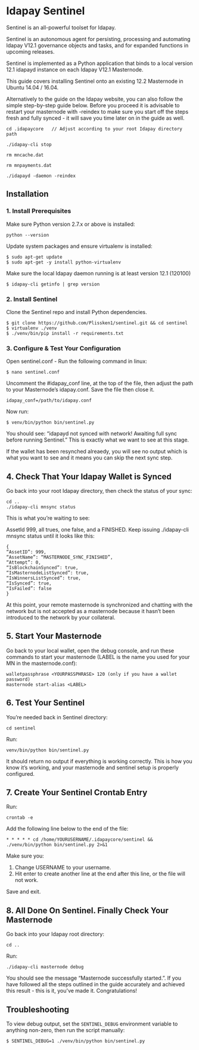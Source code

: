 # Idapay Sentinel


Sentinel is an all-powerful toolset for Idapay.

Sentinel is an autonomous agent for persisting, processing and automating Idapay V12.1 governance objects and tasks, and for expanded functions in upcoming releases.

Sentinel is implemented as a Python application that binds to a local version 12.1 idapayd instance on each Idapay V12.1 Masternode.

This guide covers installing Sentinel onto an existing 12.2 Masternode in Ubuntu 14.04 / 16.04.

Alternatively to the guide on the Idapay website, you can also follow the simple step-by-step guide below. Before you proceed it is advisable to restart your masternode with -reindex to make sure you start off the steps fresh and fully synced - it will save you time later on in the guide as well.


    cd .idapaycore   // Adjust according to your root Idapay directory path

    ./idapay-cli stop

    rm mncache.dat

    rm mnpayments.dat

    ./idapayd -daemon -reindex



## Installation

### 1. Install Prerequisites

Make sure Python version 2.7.x or above is installed:

    python --version

Update system packages and ensure virtualenv is installed:

    $ sudo apt-get update
    $ sudo apt-get -y install python-virtualenv

Make sure the local Idapay daemon running is at least version 12.1 (120100)

    $ idapay-cli getinfo | grep version

### 2. Install Sentinel

Clone the Sentinel repo and install Python dependencies.

    $ git clone https://github.com/Plissken1/sentinel.git && cd sentinel
    $ virtualenv ./venv
    $ ./venv/bin/pip install -r requirements.txt


### 3. Configure & Test Your Configuration

Open sentinel.conf - Run the following command in linux:

    $ nano sentinel.conf

Uncomment the #idapay_conf line, at the top of the file, then adjust the path to your Masternode’s idapay.conf. Save the file then close it.

    idapay_conf=/path/to/idapay.conf

Now run:

    $ venv/bin/python bin/sentinel.py

You should see: “idapayd not synced with network! Awaiting full sync before running Sentinel.”
This is exactly what we want to see at this stage.

If the wallet has been resynched alreaedy, you will see no output which is what you want to see and it means you can skip the next sync step.


## 4. Check That Your Idapay Wallet is Synced 

Go back into your root Idapay directory, then check the status of your sync:

    cd .. 
    ./idapay-cli mnsync status


This is what you’re waiting to see:

AssetId 999, all trues, one false, and a FINISHED. Keep issuing ./idapay-cli mnsync status until it looks like this:


    {
    “AssetID”: 999,
    “AssetName”: “MASTERNODE_SYNC_FINISHED”,
    “Attempt”: 0,
    “IsBlockchainSynced”: true,
    “IsMasternodeListSynced”: true,
    “IsWinnersListSynced”: true,
    “IsSynced”: true,
    “IsFailed”: false
    }
    
At this point, your remote masternode is synchronized and chatting with the network but is not accepted as a masternode because it hasn’t been introduced to the network by your collateral.


## 5. Start Your Masternode

 Go back to your local wallet, open the debug console, and run these commands to start your masternode (LABEL is the name you used for your MN in the masternode.conf):

    walletpassphrase <YOURPASSPHRASE> 120 (only if you have a wallet password)
    masternode start-alias <LABEL>


## 6. Test Your Sentinel

You’re needed back in Sentinel directory:

    cd sentinel

Run:

    venv/bin/python bin/sentinel.py

It should return no output if everything is working correctly. This is how you know it’s working, and your masternode and sentinel setup is properly configured.

## 7. Create Your Sentinel Crontab Entry

Run:

    crontab -e

Add the following line below to the end of the file:

    * * * * * cd /home/YOURUSERNAME/.idapaycore/sentinel && ./venv/bin/python bin/sentinel.py 2>&1
    

Make sure you:

1) Change USERNAME to your username.
2) Hit enter to create another line at the end after this line, or the file will not work.

Save and exit.

## 8. All Done On Sentinel. Finally Check Your Masternode

Go back into your Idapay root directory:

    cd ..

Run:

    ./idapay-cli masternode debug

You should see the message “Masternode successfully started.”. If you have followed all the steps outlined in the guide accurately and achieved this result - this is it, you've made it. Congratulations!

## Troubleshooting

To view debug output, set the `SENTINEL_DEBUG` environment variable to anything non-zero, then run the script manually:

    $ SENTINEL_DEBUG=1 ./venv/bin/python bin/sentinel.py

